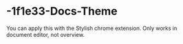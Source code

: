 # -1f1e33-Docs-Theme
You can apply this with the Stylish chrome extension. Only works in document editor, not overview.
